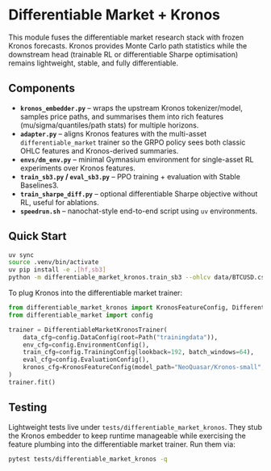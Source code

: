 # Differentiable Market + Kronos

This module fuses the differentiable market research stack with frozen Kronos
forecasts. Kronos provides Monte Carlo path statistics while the downstream head
(trainable RL or differentiable Sharpe optimisation) remains lightweight,
stable, and fully differentiable.

## Components

- **`kronos_embedder.py`** – wraps the upstream Kronos tokenizer/model, samples
  price paths, and summarises them into rich features (mu/sigma/quantiles/path
  stats) for multiple horizons.
- **`adapter.py`** – aligns Kronos features with the multi-asset
  `differentiable_market` trainer so the GRPO policy sees both classic OHLC
  features and Kronos-derived summaries.
- **`envs/dm_env.py`** – minimal Gymnasium environment for single-asset RL
  experiments over Kronos features.
- **`train_sb3.py` / `eval_sb3.py`** – PPO training + evaluation with Stable
  Baselines3.
- **`train_sharpe_diff.py`** – optional differentiable Sharpe objective without
  RL, useful for ablations.
- **`speedrun.sh`** – nanochat-style end-to-end script using `uv` environments.

## Quick Start

```bash
uv sync
source .venv/bin/activate
uv pip install -e .[hf,sb3]
python -m differentiable_market_kronos.train_sb3 --ohlcv data/BTCUSD.csv --save-dir runs/dmk_ppo
```

To plug Kronos into the differentiable market trainer:

```python
from differentiable_market_kronos import KronosFeatureConfig, DifferentiableMarketKronosTrainer
from differentiable_market import config

trainer = DifferentiableMarketKronosTrainer(
    data_cfg=config.DataConfig(root=Path("trainingdata")),
    env_cfg=config.EnvironmentConfig(),
    train_cfg=config.TrainingConfig(lookback=192, batch_windows=64),
    eval_cfg=config.EvaluationConfig(),
    kronos_cfg=KronosFeatureConfig(model_path="NeoQuasar/Kronos-small", horizons=(1, 12, 48)),
)
trainer.fit()
```

## Testing

Lightweight tests live under `tests/differentiable_market_kronos`. They stub the
Kronos embedder to keep runtime manageable while exercising the feature plumbing
into the differentiable market trainer. Run them via:

```bash
pytest tests/differentiable_market_kronos -q
```
